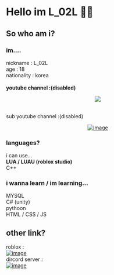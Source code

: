 # Hello im L_02L 🤗🤗
## So who am i?
### im....
nickname : L_02L <br/>
age : 18 <br/>
nationality : korea <br/>
<br/>**youtube channel :(disabled)**<br/>
[<p align="center"><img src="https://user-images.githubusercontent.com/72795346/234667471-049e75d5-0340-40c8-86af-dad02f365a9d.png"></p>](https://www.youtube.com/channel/UCHhUW4tdbDOkKROiOfa6eXA)
<br/>sub youtube channel :(disabled) <br/>
[<p align="center">![image](https://user-images.githubusercontent.com/72795346/234668094-b696f5a3-c632-484d-bea9-5317c893da87.png)](https://www.youtube.com/channel/UCHhUW4tdbDOkKROiOfa6eXA)
### languages?
i can use... <br/>
**LUA / LUAU (roblox studio)** <br/>
C++ <br/>
### i wanna learn / im learning...
MYSQL <br/>
C# (unity) <br/>
pythoon <br/>
HTML / CSS / JS <br/>
## other link?
roblox : <br/>
[![image](https://user-images.githubusercontent.com/72795346/234670618-182abb50-9ec6-4ae4-80e5-de175ef4398e.png)](https://www.roblox.com/users/934375856/profile)
<br/> dircord server : <br/>
[![image](https://user-images.githubusercontent.com/72795346/234670858-07ced5a5-0518-49c3-847e-a8df56eabf49.png)](https://discord.gg/mqscv8jQ48)



<!--
**L02toL/L02toL** is a ✨ _special_ ✨ repository because its `README.md` (this file) appears on your GitHub profile.

Here are some ideas to get you started:

- 🔭 I’m currently working on ...
- 🌱 I’m currently learning ...
- 👯 I’m looking to collaborate on ...
- 🤔 I’m looking for help with ...
- 💬 Ask me about ...
- 📫 How to reach me: ...
- 😄 Pronouns: ...
- ⚡ Fun fact: ...
-->

